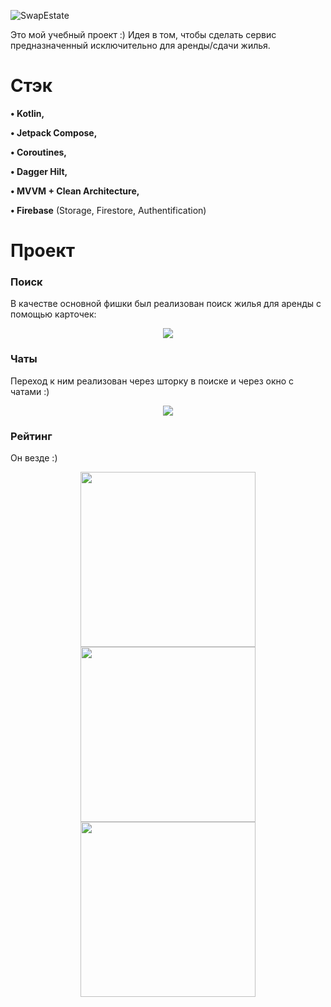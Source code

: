![SwapEstate](https://user-images.githubusercontent.com/69598531/185186263-af310053-fdec-45bc-a7b9-3c9b949e9127.svg)

Это мой учебный проект :) Идея в том, чтобы сделать сервис предназначенный исключительно для аренды/сдачи жилья.

# Стэк <a name="Stack"></a>

**•	Kotlin,**

**•	 Jetpack Compose,**

**•	 Coroutines,**

**•	 Dagger Hilt,**

**•	 MVVM + Clean Architecture,**

**•	 Firebase** (Storage, Firestore, Authentification)

# Проект <a name="Project"></a>

### Поиск 

В качестве основной фишки был реализован поиск жилья для аренды с помощью карточек:

<p align="center">
    <img src="https://user-images.githubusercontent.com/69598531/185196763-d0f7fb24-dbad-4ea5-8e8c-a0a27bf4a15b.gif">
</p>

### Чаты 

Переход к ним реализован через шторку в поиске и через окно с чатами :)
<p align="center">
    <img src="https://user-images.githubusercontent.com/69598531/185198275-65453f37-46bd-4ef1-9938-f6135f1e6abf.gif">
</p>

### Рейтинг
Он везде :)
 <p align="center">
<img width=280 src="https://user-images.githubusercontent.com/69598531/185198656-a3f7d966-e0a2-49d5-8c63-1ec202707d98.png">
<img width=280 src="https://user-images.githubusercontent.com/69598531/185198802-0c9052e3-7e31-4779-8737-d4fe078bb8e1.png">
<img width=280 src="https://user-images.githubusercontent.com/69598531/185199160-cf999e06-eb59-4c57-b2e1-7a8456d91979.png">
</p>
